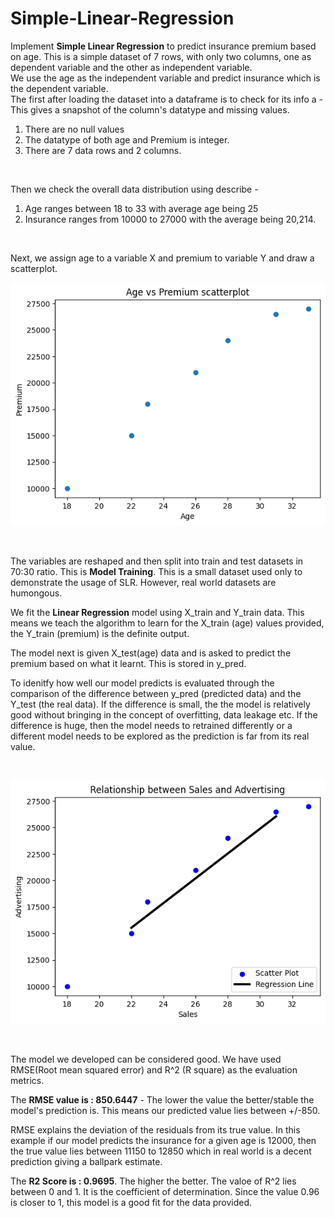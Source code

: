 # Simple-Linear-Regression
Implement <b>Simple Linear Regression</b> to predict insurance premium based on age.
This is a simple dataset of 7 rows, with only two columns, one as dependent variable and the other as independent variable.
<br />
We use the age as the independent variable and predict insurance which is the dependent variable.
<br />
The first after loading the dataset into a dataframe is to check for its info a - This gives a snapshot of the column's datatype and missing values. 
  1) There are no null values
  2) The datatype of both age and Premium is integer.
  3) There are 7 data rows and 2 columns.
<br />

Then we check the overall data distribution using describe - 
  1) Age ranges between 18 to 33 with average age being 25
  2) Insurance ranges from 10000 to 27000 with the average being 20,214.
<br />

Next, we assign age to a variable X and premium to variable Y and draw a scatterplot.
<br />

![Age vs. Premium Scatterplot](https://github.com/SaiMounicaGudimella/Simple-Linear-Regression/blob/main/Scatterplot.png)

<br />

The variables are reshaped and then split into train and test datasets in 70:30 ratio. This is <b>Model Training</b>. This is a small dataset used only to demonstrate the usage of SLR. However, real world datasets are humongous.
<br />

We fit the <b>Linear Regression</b> model using X_train and Y_train data. This means we teach the algorithm to learn for the X_train (age) values provided, the Y_train (premium) is the definite output.
<br />

The model next is given X_test(age) data and is asked to predict the premium based on what it learnt. This is stored in y_pred.
<br />

To idenitfy how well our model predicts is evaluated through the comparison of the difference between y_pred (predicted data) and the Y_test (the real data). If the difference is small, the the model is relatively good without bringing in the concept of overfitting, data leakage etc. If the difference is huge, then the model needs to retrained differently or a different model needs to be explored as the prediction is far from its real value.
<br />

<br />

![Age vs. Premium Scatterplot with fitted regression line](https://github.com/SaiMounicaGudimella/Simple-Linear-Regression/blob/main/Scatterplot%20with%20fitted%20line.png)

<br />

The model we developed can be considered good. We have used RMSE(Root mean squared error) and R^2 (R square) as the evaluation metrics.
<br />

The <b>RMSE value is : 850.6447</b> -  The lower the value the better/stable the model's prediction is. This means our predicted value lies between +/-850. 
<br />

RMSE explains the deviation of the residuals from its true value. In this example if our model predicts the insurance for a given age is 12000, then the true value lies between 11150 to 12850 which in real world is a decent prediction giving a ballpark estimate.
<br />

The <b>R2 Score is : 0.9695</b>. The higher the better. The valoe of R^2 lies between 0 and 1. It is the coefficient of determination. Since the value 0.96 is closer to 1, this model is a good fit for the data provided.






